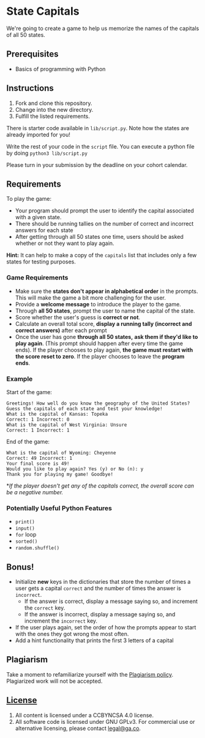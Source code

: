 # State Capitals

We're going to create a game to help us memorize the names of the capitals of all 50 states.

## Prerequisites

- Basics of programming with Python

## Instructions

1. Fork and clone this repository.
1. Change into the new directory.
1. Fulfill the listed requirements.

There is starter code available in `lib/script.py`. Note how the states are already imported for you!

Write the rest of your code in the `script` file. You can execute a python file by doing `python3 lib/script.py`

Please turn in your submission by the deadline on your cohort calendar.

## Requirements

To play the game:

- Your program should prompt the user to identify the capital associated with a
  given state.
- There should be running tallies on the number of correct and incorrect answers
  for each state
- After getting through all 50 states one time, users should be asked whether or
  not they want to play again.

**Hint:** It can help to make a copy of the `capitals` list that includes only a few states for testing purposes.

### Game Requirements

- Make sure the **states don't appear in alphabetical order** in the prompts. This will make the game a bit more challenging for the user.
- Provide a **welcome message** to introduce the player to the game.
- Through **all 50 states**, prompt the user to name the capital of the state.
- Score whether the user's guess is **correct or not**.
- Calculate an overall total score, **display a running tally (incorrect and correct answers)** after each prompt
- Once the user has gone **through all 50 states,** **ask them if they'd like to play again**. (This prompt should happen after every time the game ends).  If the player chooses to play again, **the game must restart with the score reset to zero**. If the player chooses to leave the **program ends**.

### Example

Start of the game:

```
Greetings! How well do you know the geography of the United States?
Guess the capitals of each state and test your knowledge!
What is the capital of Kansas: Topeka
Correct: 1 Incorrect: 0
What is the capital of West Virginia: Unsure
Correct: 1 Incorrect: 1
```

End of the game:

```
What is the capital of Wyoming: Cheyenne
Correct: 49 Incorrect: 1
Your final score is 49!
Would you like to play again? Yes (y) or No (n): y
Thank you for playing my game! Goodbye!
```
**If the player doesn't get any of the capitals correct, the overall score can be a negative number.*
### Potentially Useful Python Features

- `print()`
- `input()`
- `for` loop
- `sorted()`
- `random.shuffle()`

## Bonus!

- Initialize **new** keys in the dictionaries that store the number of times a
  user gets a capital `correct` and the number of times the answer is
  `incorrect`.
  - If the answer is correct, display a message saying so, and increment the
    `correct` key.
  - If the answer is incorrect, display a message saying so, and increment the
    `incorrect` key.
- If the user plays again, set the order of how the prompts appear to start with
  the ones they got wrong the most often.
- Add a hint functionality that prints the first 3 letters of a capital

## Plagiarism

Take a moment to refamiliarize yourself with the
[Plagiarism policy](https://git.generalassemb.ly/DC-WDI/Administrative/blob/master/plagiarism.md).
Plagiarized work will not be accepted.

## [License](LICENSE)

1.  All content is licensed under a CC­BY­NC­SA 4.0 license.
1.  All software code is licensed under GNU GPLv3. For commercial use or
    alternative licensing, please contact legal@ga.co.

